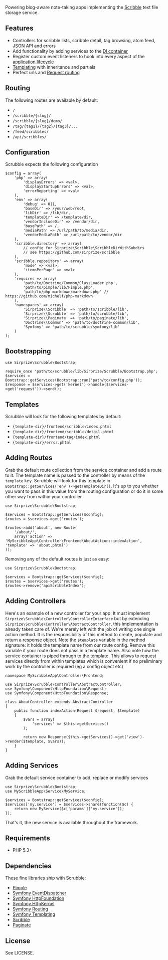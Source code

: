 <!-- scribble-title: Scrubble Readme -->
<!-- scribble-lede: The underlying engine  -->
<!-- scribble-tags: routing dependency-injection event-dispatching templating -->
<!-- scribble-created: 20120508 -->
<!-- scribble-modified: 20120508 -->
<!-- scribble-publish: 1 -->

Powering blog-aware note-taking apps implementing the [Scribble](https://github.com/sirprize/scribble) text file storage service.

## Features

+ Controllers for scribble lists, scribble detail, tag browsing, atom feed, JSON API and errors
+ Add functionality by adding services to the [DI container](https://github.com/fabpot/Pimple)
+ Register custom event listeners to hook into every aspect of the [application lifecycle](https://github.com/symfony/EventDispatcher)
+ [Templating](https://github.com/symfony/Templating) with inheritance and partials
+ Perfect urls and [Request routing](https://github.com/symfony/Routing)

## Routing

The following routes are available by default:

+ `/`
+ `/scribble/{slug}/`
+ `/scribble/{slug}/demo/`
+ `/tag/{tag1}/{tag2}/{tag3}/...`
+ `/feed/scribbles/`
+ `/api/scribbles/`

## Configuration

Scrubble expects the following configuration

    $config = array(
        'php' => array(
            'displayErrors' => <val>,
            'displayStartupErrors' => <val>,
            'errorReporting' => <val>
        ),
        'env' => array(
            'debug' => 0|1,
            'baseDir' => /your/web/root,
            'libDir' => /lib/dir,
            'templateDir' => /template/dir,
            'vendorIncludeDir' => /vendor/dir,
            'basePath' => /,
            'mediaPath' => /url/path/to/media/dir,
            'vendorMediaPath' => /url/path/to/vendor/dir
        ),
        'scribble.directory' => array(
            // config for Sirprize\Scribble\ScribbleDirWithSubdirs
            // see https://github.com/sirprize/scribble
        ),
        'scribble.repository' => array(
            'mode' => <val>,
            'itemsPerPage' => <val>
        ),
        'requires => array(
            'path/to/Doctrine/Common/ClassLoader.php',
            'path/to/pimple/lib/Pimple.php',
            'path/to/php-markdown/markdown.php' // https://github.com/michelf/php-markdown
        ),
        'namespaces' => array(
            'Sirprize\\Scribble' => 'path/to/scribble/lib',
            'Sirprize\\Scrubble' => 'path/to/scrubble/lib',
            'Sirprize\\Paginate' => 'path/to/paginate/lib',
            'Doctrine\\Common' => 'path/to/doctrine-common/lib',
            'Symfony' => 'path/to/scrubble/symfony/lib'
        )
    );

## Bootstrapping

    use Sirprize\Scrubble\Bootstrap;

    require_once 'path/to/scrubble/lib/Sirprize/Scrubble/Bootstrap.php';
    $services = Bootstrap::getServices(Bootstrap::run('path/to/config.php'));
    $response = $services->get('kernel')->handle($services->get('request'))->send();

## Templates

Scrubble will look for the following templates by default:

+ `{template-dir}/frontend/scribble/index.phtml`
+ `{template-dir}/frontend/scribble/detail.phtml`
+ `{template-dir}/frontend/tag/index.phtml`
+ `{template-dir}/error.phtml`

## Adding Routes

Grab the default route collection from the service container and add a route to it. The template name is passed to the controller by means of the `template` key. Scrubble will look for this template in `Bootstrap::getServices('env')->getTemplateDir()`. It's up to you whether you want to pass in this value from the routing configuration or do it in some other way from within your controller.

    use Sirprize\Scrubble\Bootstrap;

    $services = Bootstrap::getServices($config);
    $routes = $services->get('routes');

    $routes->add('about', new Route(
        '/about/',
        array('action' => 'MyScribbleApp\Controller\Frontend\AboutAction::indexAction', 'template' => 'about.phtml')
    ));

Removing any of the default routes is just as easy:

    use Sirprize\Scrubble\Bootstrap;

    $services = Bootstrap::getServices($config);
    $routes = $services->get('routes');
    $routes->remove('apiScribbleIndex');

## Adding Controllers

Here's an example of a new controller for your app. It must implement `Sirprize\Scrubble\Controller\ControllerInterface` but by extending `Sirprize\Scrubble\Controller\AbstractController`, this implementation is already taken care of. We're merely left with the job of writing one single action method. It is the responsibility of this method to create, populate and return a response object. Note the `$template` variable in the method signature: it holds the template name from our route config. Remove this variable if your route does not pass in a template name. Also note how the service container is piped through to the template. This allows to request services directly from within templates which is convenient if no preliminary work by the controller is required (eg a config object etc)

    namespace MyScribbleApp\Controller\Frontend;

    use Sirprize\Scrubble\Controller\AbstractController;
    use Symfony\Component\HttpFoundation\Request;
    use Symfony\Component\HttpFoundation\Response;

    class AboutController extends AbstractController
    {
        public function indexAction(Request $request, $template)
        {
            $vars = array(
                'services' => $this->getServices()
            );

            return new Response($this->getServices()->get('view')->render($template, $vars));
        }
    }

## Adding Services

Grab the default service container to add, replace or modify services

    use Sirprize\Scrubble\Bootstrap;
    use MyScribbleApp\Service\MyService;

    $services = Bootstrap::getServices($config);
    $services['my.service'] = $services->share(function($c) {
        return new MyService($c['params']['my.service']);
    });

That's it, the new service is available throughout the framework.

## Requirements

+ PHP 5.3+

## Dependencies

These fine libraries ship with Scrubble:

+ [Pimple](https://github.com/fabpot/Pimple)
+ [Symfony EventDispatcher](https://github.com/symfony/EventDispatcher)
+ [Symfony HttpFoundation](https://github.com/symfony/HttpFoundation)
+ [Symfony HttpKernel](https://github.com/symfony/HttpKernel)
+ [Symfony Routing](https://github.com/symfony/Routing)
+ [Symfony Templating](https://github.com/symfony/Templating)
+ [Scribble](https://github.com/sirprize/scribble)
+ [Paginate](https://github.com/sirprize/paginate)

## License

See LICENSE.
